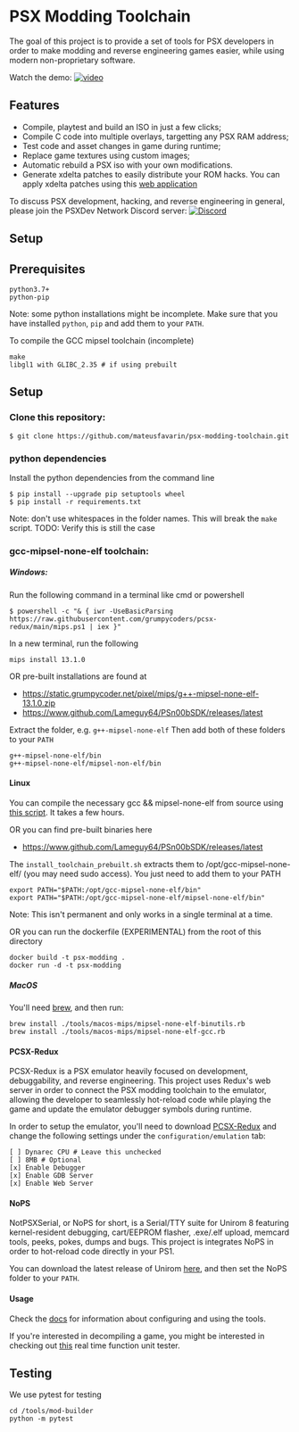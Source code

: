 # PSX Modding Toolchain
The goal of this project is to provide a set of tools for PSX developers in order to make modding and reverse engineering games easier, while using modern non-proprietary software.

Watch the demo:
[![video](https://imgur.com/Mdqs9JH.jpg)](https://www.youtube.com/watch?v=-AE4QKrx5uY)

## Features
* Compile, playtest and build an ISO in just a few clicks;
* Compile C code into multiple overlays, targetting any PSX RAM address;
* Test code and asset changes in game during runtime;
* Replace game textures using custom images;
* Automatic rebuild a PSX iso with your own modifications.
* Generate xdelta patches to easily distribute your ROM hacks. You can apply xdelta patches using this [web application](https://kotcrab.github.io/xdelta-wasm/)

To discuss PSX development, hacking, and reverse engineering in general, please join the PSXDev Network Discord server: [![Discord](https://img.shields.io/discord/642647820683444236)](https://discord.gg/QByKPpH)

## Setup

## Prerequisites
```
python3.7+
python-pip
```
Note: some python installations might be incomplete. Make sure that you have installed `python`, `pip` and add them to your `PATH`.

To compile the GCC mipsel toolchain (incomplete)
```
make
libgl1 with GLIBC_2.35 # if using prebuilt
```

## Setup

### Clone this repository:
```
$ git clone https://github.com/mateusfavarin/psx-modding-toolchain.git
```

### python dependencies
Install the python dependencies from the command line
```
$ pip install --upgrade pip setuptools wheel
$ pip install -r requirements.txt
```
Note: don't use whitespaces in the folder names. This will break the `make` script.
TODO: Verify this is still the case

### gcc-mipsel-none-elf toolchain:

##### Windows:
Run the following command in a terminal like cmd or powershell
```
$ powershell -c "& { iwr -UseBasicParsing https://raw.githubusercontent.com/grumpycoders/pcsx-redux/main/mips.ps1 | iex }"
```
In a new terminal, run the following
```
mips install 13.1.0
```

OR pre-built installations are found at
- https://static.grumpycoder.net/pixel/mips/g++-mipsel-none-elf-13.1.0.zip
- https://www.github.com/Lameguy64/PSn00bSDK/releases/latest

Extract the folder, e.g. `g++-mipsel-none-elf`
Then add both of these folders to your `PATH`
```
g++-mipsel-none-elf/bin
g++-mipsel-none-elf/mipsel-non-elf/bin
```

#### Linux

You can compile the necessary gcc && mipsel-none-elf from source using [this script](https://github.com/grumpycoders/pcsx-redux/tree/main/tools/linux-mips). It takes a few hours.

OR you can find pre-built binaries here 
- https://www.github.com/Lameguy64/PSn00bSDK/releases/latest

The `install_toolchain_prebuilt.sh` extracts them to /opt/gcc-mipsel-none-elf/ (you may need sudo access). You just need to add them to your PATH
```
export PATH="$PATH:/opt/gcc-mipsel-none-elf/bin"
export PATH="$PATH:/opt/gcc-mipsel-none-elf/mipsel-none-elf/bin"
```
Note: This isn't permanent and only works in a single terminal at a time.

OR you can run the dockerfile (EXPERIMENTAL) from the root of this directory
```
docker build -t psx-modding .
docker run -d -t psx-modding
```

##### MacOS
You'll need [brew](https://brew.sh/), and then run:
```
brew install ./tools/macos-mips/mipsel-none-elf-binutils.rb
brew install ./tools/macos-mips/mipsel-none-elf-gcc.rb
```

#### PCSX-Redux
PCSX-Redux is a PSX emulator heavily focused on development, debuggability, and reverse engineering. This project uses Redux's web server in order to connect the PSX modding toolchain to the emulator, allowing the developer to seamlessly hot-reload code while playing the game and update the emulator debugger symbols during runtime.

In order to setup the emulator, you'll need to download [PCSX-Redux](https://github.com/grumpycoders/pcsx-redux/#where) and change the following settings under the `configuration/emulation` tab:

```
[ ] Dynarec CPU # Leave this unchecked
[ ] 8MB # Optional
[x] Enable Debugger
[x] Enable GDB Server
[x] Enable Web Server
```

#### NoPS
NotPSXSerial, or NoPS for short, is a Serial/TTY suite for Unirom 8 featuring kernel-resident debugging, cart/EEPROM flasher, .exe/.elf upload, memcard tools, peeks, pokes, dumps and bugs. This project is integrates NoPS in order to hot-reload code directly in your PS1.

You can download the latest release of Unirom [here](https://github.com/JonathanDotCel/unirom8_bootdisc_and_firmware_for_ps1/releases), and then set the NoPS folder to your `PATH`.

#### Usage
Check the [docs](docs/) for information about configuring and using the tools.

If you're interested in decompiling a game, you might be interested in checking out [this](games/Example_CrashTeamRacing/mods/DecompUnitTester/README.md) real time function unit tester.

## Testing
We use pytest for testing
```
cd /tools/mod-builder
python -m pytest
```